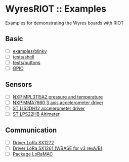 # WyresRIOT :: Examples
Examples for demonstrating the Wyres boards with RIOT

## Basic
* [ ] [examples/blinky](https://github.com/RIOT-OS/RIOT/tree/master/examples/blinky)
* [ ] [tests/shell](https://github.com/RIOT-OS/RIOT/tree/master/tests/shell)
* [ ] [tests/buttons](https://github.com/RIOT-OS/RIOT/tree/master/tests/buttons)
* [ ] [GPIO](https://github.com/RIOT-OS/RIOT/tree/master/tests/periph_gpio)

## Sensors

* [ ] [NXP MPL3115A2 pressure and  temperature](https://github.com/RIOT-OS/RIOT/tree/master/tests/driver_mpl3115a2)
* [ ] [NXP MMA7660 3 axis accelerometer driver](https://github.com/RIOT-OS/RIOT/tree/master/tests/driver_mma7660)
* [ ] [ST LIS2DH12 accelerometer driver](https://github.com/RIOT-OS/RIOT/tree/master/tests/driver_lis2dh12)
* [ ] [ST LPS22HB Altimeter](https://github.com/RIOT-OS/RIOT/tree/master/tests/driver_lpsxxx)

## Communication

* [ ] [Driver LoRa SX1272](https://github.com/RIOT-OS/RIOT/tree/master/tests/driver_sx127x)
* [ ] [Driver LoRa SX1261 (WBASE for v3 revA/B)](https://github.com/RIOT-OS/RIOT/tree/master/tests/driver_sx126x)
* [ ] [Package LoRaMAC](https://github.com/RIOT-OS/RIOT/tree/master/tests/pkg_semtech-loramac)
